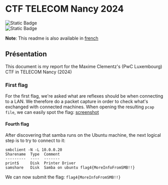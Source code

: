 # CTF TELECOM Nancy 2024


![Static Badge](https://img.shields.io/badge/Télécom-Projet_scolaire-purple)    
![Static Badge](https://img.shields.io/badge/Networking-blue?logo=network)    

**Note**: This readme is also available in [french](nolink)

## Présentation


This document is my report for the Maxime Clementz's (PwC Luxembourg) CTF in TELECOM Nancy (2024)


### First flag
For the first flag, we're asked what are reflexes should be when connecting to a LAN. We therefore do a packet capture in order to check what's exchanged with connected machines. When opening the resulting `pcap file`, we can easily spot the flag:
[screenshot](https://github.com/cos-imo/TN_2024_CTF_report/blob/main/first_flag_wireshark.png)


#### Fourth flag
After discovering that samba runs on the Ubuntu machine, the next logical step is to try to connect to it:

```
smbclient -N -L 10.0.0.20
Sharename  Type  Comment
---------  ----  -------
print$     Disk  Printer Driver
samshare   Disk  Samba on ubuntu flag4{MoreInfoFromSMB!!}
```
We can now submit the flag: `flag4{MoreInfoFromSMB!!}`
